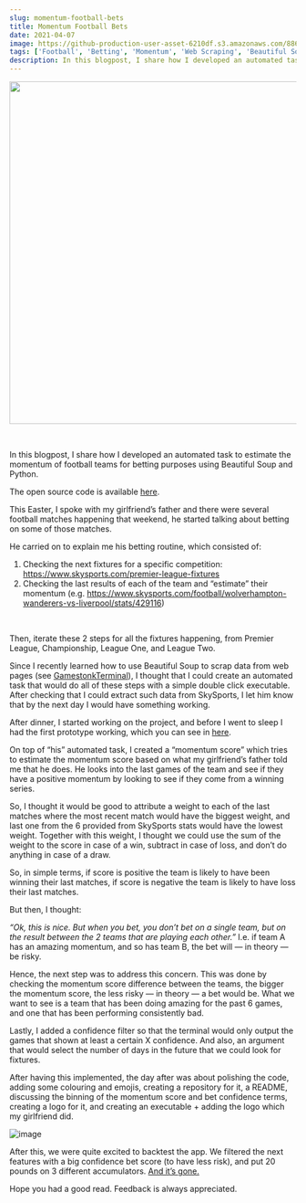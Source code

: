 ```yaml
---
slug: momentum-football-bets
title: Momentum Football Bets
date: 2021-04-07
image: https://github-production-user-asset-6210df.s3.amazonaws.com/88618738/280495392-fbf8e3ee-21a6-47c0-95f7-97b535a07dd0.png
tags: ['Football', 'Betting', 'Momentum', 'Web Scraping', 'Beautiful Soup', 'Python']
description: In this blogpost, I share how I developed an automated task to estimate the momentum of football teams for betting purposes using Beautiful Soup and Python.
---
```


<p align="center">
    <img width="600" src="https://github-production-user-asset-6210df.s3.amazonaws.com/88618738/280495392-fbf8e3ee-21a6-47c0-95f7-97b535a07dd0.png"/>
</p>

<br />

In this blogpost, I share how I developed an automated task to estimate the momentum of football teams for betting purposes using Beautiful Soup and Python.

The open source code is available [here](https://github.com/DidierRLopes/momentum-football-bets).

<!-- truncate -->

<div style={{borderTop: '1px solid #0088CC', margin: '1.5em 0'}} />

This Easter, I spoke with my girlfriend’s father and there were several football matches happening that weekend, he started talking about betting on some of those matches.

He carried on to explain me his betting routine, which consisted of:

1. Checking the next fixtures for a specific competition: https://www.skysports.com/premier-league-fixtures
2. Checking the last results of each of the team and “estimate” their momentum (e.g. https://www.skysports.com/football/wolverhampton-wanderers-vs-liverpool/stats/429116)

<br />

Then, iterate these 2 steps for all the fixtures happening, from Premier League, Championship, League One, and League Two.

Since I recently learned how to use Beautiful Soup to scrap data from web pages (see [GamestonkTerminal](https://dro-lopes.medium.com/gamestonk-terminal-the-next-best-thing-after-bloomberg-terminal-a263c001a61f)), I thought that I could create an automated task that would do all of these steps with a simple double click executable. After checking that I could extract such data from SkySports, I let him know that by the next day I would have something working.

After dinner, I started working on the project, and before I went to sleep I had the first prototype working, which you can see in [here](https://github.com/DidierRLopes/momentum-football-bets).

On top of “his” automated task, I created a “momentum score” which tries to estimate the momentum score based on what my girlfriend’s father told me that he does. He looks into the last games of the team and see if they have a positive momentum by looking to see if they come from a winning series.

So, I thought it would be good to attribute a weight to each of the last matches where the most recent match would have the biggest weight, and last one from the 6 provided from SkySports stats would have the lowest weight. Together with this weight, I thought we could use the sum of the weight to the score in case of a win, subtract in case of loss, and don’t do anything in case of a draw.

So, in simple terms, if score is positive the team is likely to have been winning their last matches, if score is negative the team is likely to have loss their last matches.

But then, I thought:

_“Ok, this is nice. But when you bet, you don’t bet on a single team, but on the result between the 2 teams that are playing each other.”_ I.e. if team A has an amazing momentum, and so has team B, the bet will — in theory — be risky.

Hence, the next step was to address this concern. This was done by checking the momentum score difference between the teams, the bigger the momentum score, the less risky — in theory — a bet would be. What we want to see is a team that has been doing amazing for the past 6 games, and one that has been performing consistently bad.

Lastly, I added a confidence filter so that the terminal would only output the games that shown at least a certain X confidence. And also, an argument that would select the number of days in the future that we could look for fixtures.

After having this implemented, the day after was about polishing the code, adding some colouring and emojis, creating a repository for it, a README, discussing the binning of the momentum score and bet confidence terms, creating a logo for it, and creating an executable + adding the logo which my girlfriend did.

![image](https://github.com/Meg1211/my-website/assets/88618738/4e16ec33-ae1a-4ade-88a0-c985fe8b8c12)

After this, we were quite excited to backtest the app. We filtered the next features with a big confidence bet score (to have less risk), and put 20 pounds on 3 different accumulators. [And it’s gone.](https://www.youtube.com/watch?v=-DT7bX-B1Mg)

Hope you had a good read. Feedback is always appreciated.
